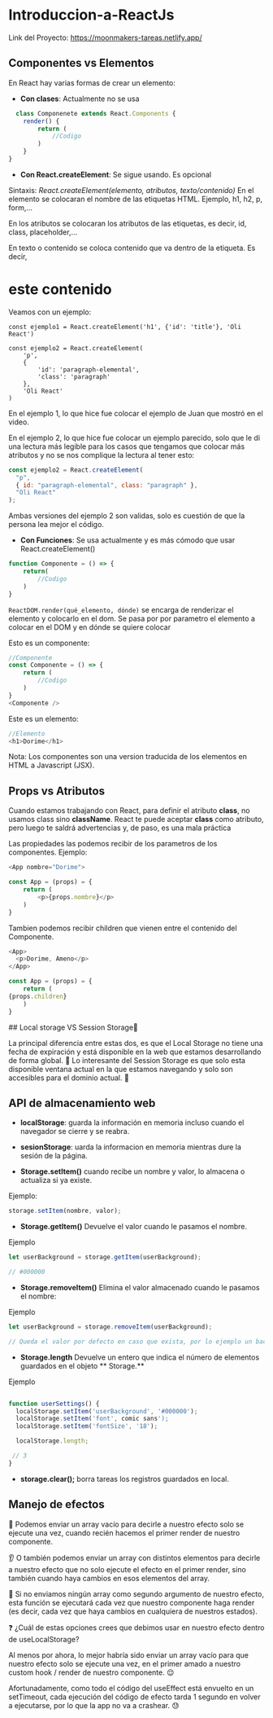 # Introduccion-a-ReactJs

Link del Proyecto: https://moonmakers-tareas.netlify.app/

## Componentes vs Elementos

En React hay varias formas de crear un elemento:

- **Con clases**: Actualmente no se usa

```js
  class Componenete extends React.Components {
	render() {
		return (
			//Codigo
		)
	}
}
```

- **Con React.createElement**: Se sigue usando. Es opcional

Sintaxis: _React.createElement(elemento, atributos, texto/contenido)_
En el elemento se colocaran el nombre de las etiquetas HTML. Ejemplo, h1, h2, p, form,…

En los atributos se colocaran los atributos de las etiquetas, es decir, id, class, placeholder,…

En texto o contenido se coloca contenido que va dentro de la etiqueta. Es decir, <h1>este contenido</h1>

Veamos con un ejemplo:

```Js
const ejemplo1 = React.createElement('h1', {'id': 'title'}, 'Oli React')

const ejemplo2 = React.createElement(
	'p',
	{
		'id': 'paragraph-elemental',
		'class': 'paragraph'
	},
	'Oli React'
)
```

En el ejemplo 1, lo que hice fue colocar el ejemplo de Juan que mostró en el video.

En el ejemplo 2, lo que hice fue colocar un ejemplo parecido, solo que le di una lectura más legible para los casos que tengamos que colocar más atributos y no se nos complique la lectura al tener esto:

```js
const ejemplo2 = React.createElement(
  "p",
  { id: "paragraph-elemental", class: "paragraph" },
  "Oli React"
);
```

Ambas versiones del ejemplo 2 son validas, solo es cuestión de que la persona lea mejor el código.

- **Con Funciones**: Se usa actualmente y es más cómodo que usar React.createElement()

```js
function Componente = () => {
	return(
		//Codigo
	)
}
```

`ReactDOM.render(qué_elemento, dónde)` se encarga de renderizar el elemento y colocarlo en el dom. Se pasa por por parametro el elemento a colocar en el DOM y en dónde se quiere colocar

Esto es un componente:

```js
//Componente
const Componente = () => {
	return (
		//Codigo
	)
}
<Componente />
```

Este es un elemento:

```js
//Elemento
<h1>Dorime</h1>
```

Nota: Los componentes son una version traducida de los elementos en HTML a Javascript (JSX).

## Props vs Atributos

Cuando estamos trabajando con React, para definir el atributo **class**, no usamos class sino **className**. React te puede aceptar **class** como atributo, pero luego te saldrá advertencias y, de paso, es una mala práctica

Las propiedades las podemos recibir de los parametros de los componentes. Ejemplo:

```js
<App nombre="Dorime">
```

```js
const App = (props) = {
	return (
		<p>{props.nombre}</p>
	)
}
```

Tambien podemos recibir children que vienen entre el contenido del Componente.

```js
<App>
  <p>Dorime, Ameno</p>
</App>
```

```js
const App = (props) = {
	return (
{props.children}
	)
}
```

## Local storage VS Session Storage🥳

La principal diferencia entre estas dos, es que el Local Storage no tiene una fecha de expiración y está disponible en la web que estamos desarrollando de forma global. 💯 Lo interesante del Session Storage es que solo esta disponible ventana actual en la que estamos navegando y solo son accesibles para el dominio actual. 🔐

## API de almacenamiento web

- **localStorage**: guarda la información en memoria incluso cuando el navegador se cierre y se reabra.

- **sesionStorage**: uarda la informacion en memoria mientras dure la sesión de la página.

- **Storage.setItem()**
  cuando recibe un nombre y valor, lo almacena o actualiza si ya existe.

Ejemplo:

```js
storage.setItem(nombre, valor);
```

- **Storage.getItem()**
  Devuelve el valor cuando le pasamos el nombre.

Ejemplo

```js
let userBackground = storage.getItem(userBackground);

// #000000
```

- **Storage.removeItem()**
  Elimina el valor almacenado cuando le pasamos el nombre:

Ejemplo

```js
let userBackground = storage.removeItem(userBackground);

// Queda el valor por defecto en caso que exista, por lo ejemplo un background blanco.
```

- **Storage.length**
  Devuelve un entero que indica el número de elementos guardados en el objeto ** Storage.**

Ejemplo

```js

function userSettings() {
  localStorage.setItem('userBackground', '#000000');
  localStorage.setItem('font', comic sans');
  localStorage.setItem('fontSize', '18');

  localStorage.length;

 // 3
}
```

- **storage.clear();**
  borra tareas los registros guardados en local.

## Manejo de efectos

🔂 Podemos enviar un array vacío para decirle a nuestro efecto solo se ejecute una vez, cuando recién hacemos el primer render de nuestro componente.

👂 O también podemos enviar un array con distintos elementos para decirle a nuestro efecto que no solo ejecute el efecto en el primer render, sino también cuando haya cambios en esos elementos del array.

🔁 Si no enviamos ningún array como segundo argumento de nuestro efecto, esta función se ejecutará cada vez que nuestro componente haga render (es decir, cada vez que haya cambios en cualquiera de nuestros estados).

❓ ¿Cuál de estas opciones crees que debimos usar en nuestro efecto dentro de useLocalStorage?

Al menos por ahora, lo mejor habría sido enviar un array vacío para que nuestro efecto solo se ejecute una vez, en el primer amado a nuestro custom hook / render de nuestro componente. 😌

Afortunadamente, como todo el código del useEffect está envuelto en un setTimeout, cada ejecución del código de efecto tarda 1 segundo en volver a ejecutarse, por lo que la app no va a crashear. 😓
